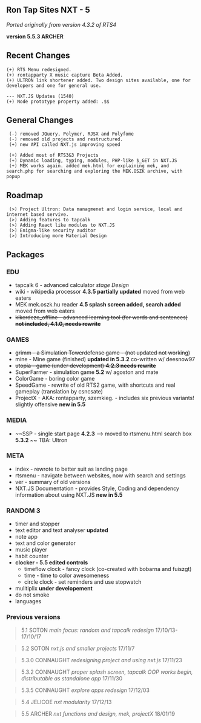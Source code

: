 

## Ron Tap Sites NXT - 5
*Ported originally from version 4.3.2 of RTS4*

**version 5.5.3 ARCHER**

## Recent Changes
```
(+) RTS Menu redesigned.
(+) rontapparty X music capture Beta Added.
(+) ULTRON link shortener added. Two design sites available, one for developers and one for general use.

--- NXT.JS Updates (1540)
(+) Node prototype property added: .$$
```

## General Changes
```
 (-) removed JQuery, Polymer, RJSX and Polyfome
 (-) removed old projects and restructured.
 (+) new API called NXT.js improving speed

 (+) Added most of RTS3&3 Projects
 (+) Dynamic loading, typing, modules, PHP-like $_GET in NXT.JS
 (+) MEK works again. added mek.html for explaining mek, and search.php for searching and exploring the MEK.OSZK archive, with popup

```
## Roadmap
```
 (>) Project Ultron: Data managmenet and login service, local and internet based servive.
 (>) Adding features to tapcalk
 (>) Adding React like modules to NXT.JS
 (>) Enigma-like security auditor
 (>) Introducing more Material Design
```
## Packages
### EDU
* tapcalk 6 - advanced calculator _stage Design_
* wiki - wikipedia processor **4.3.5 partially updated** moved from web eaters
* MEK mek.oszk.hu reader **4.5 splash screen added, search added**  moved from web eaters
* ~~kikerdezo_offline - advanced learning tool (for words and sentences) **not included, 4.1.0, needs rewrite**~~

### GAMES

* ~~grimm - a Simulation Towerdefense game - (not updated not working)~~
* mine - Mine game (finished) **updated in 5.3.2** co-written w/ deesnow97
* ~~utopia - game  (under development) **4.2.3 needs rewrite**~~
* SuperFarmer - simulation game **5.2** w/ agoston and mate
* ColorGame - boring color game
* SpeedGame - rewrite of old RTS2 game, with shortcuts and real gameplay (translation by csncsate)
* ProjectX - AKA: rontapparty, szemkieg. - includes six previous variants! slightly offensive **new in 5.5**

### MEDIA
* ~~SSP  - single start page  **4.2.3** --> moved to rtsmenu.html search box **5.3.2** ~~ TBA: Ultron

### META
* index -  rewrote to better suit as landing page
* rtsmenu - navigate between websites, now with search and settings
* ver -  summary of old versions
* NXT.JS Documentation - provides Style, Coding and dependency information about using NXT.JS **new in 5.5**

### RANDOM 3
* timer and stopper
* text editor and text analyser **updated**
* note app
* text and color generator
* music player
* habit counter
* **clocker - 5.5 edited controls**
  * timeflow clock -  fancy clock (co-created with bobarna and fuiszgt)
  * time - time to color awesomeness
  * circle clock - set reminders and use stopwatch
* mulitiplix **under developement**
* do not smoke
* languages


### Previous versions
> 5.1 SOTON _main focus: random and tapcalk redesign_ 17/10/13-17/10/17

> 5.2 SOTON _nxt.js and smaller projects_ 17/11/7

> 5.3.0 CONNAUGHT _redesigning project and using nxt.js_ 17/11/23

> 5.3.2 CONNAUGHT _proper splash screen, tapcalk OOP works begin, distributable as standalone app_ 17/11/30

> 5.3.5 CONNAUGHT _explore apps redesign_ 17/12/03

> 5.4 JELICOE _nxt modularity_ 17/12/13

> 5.5 ARCHER _nxt functions and design, mek, projectX_   18/01/19
